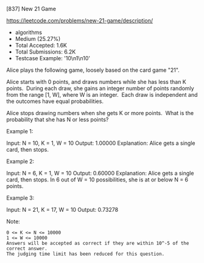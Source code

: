 [837] New 21 Game  

https://leetcode.com/problems/new-21-game/description/

* algorithms
* Medium (25.27%)
* Total Accepted:    1.6K
* Total Submissions: 6.2K
* Testcase Example:  '10\n1\n10'

Alice plays the following game, loosely based on the card game "21".

Alice starts with 0 points, and draws numbers while she has less than K points.  During each draw, she gains an integer number of points randomly from the range [1, W], where W is an integer.  Each draw is independent and the outcomes have equal probabilities.

Alice stops drawing numbers when she gets K or more points.  What is the probability that she has N or less points?

Example 1:


Input: N = 10, K = 1, W = 10
Output: 1.00000
Explanation:  Alice gets a single card, then stops.


Example 2:


Input: N = 6, K = 1, W = 10
Output: 0.60000
Explanation:  Alice gets a single card, then stops.
In 6 out of W = 10 possibilities, she is at or below N = 6 points.


Example 3:


Input: N = 21, K = 17, W = 10
Output: 0.73278

Note:


	0 <= K <= N <= 10000
	1 <= W <= 10000
	Answers will be accepted as correct if they are within 10^-5 of the correct answer.
	The judging time limit has been reduced for this question.

